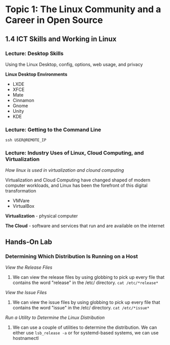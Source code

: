 # Topic 1: The Linux Community and a Career in Open Source

## 1.4 ICT Skills and Working in Linux

### Lecture: Desktop Skills

Using the Linux Desktop, config, options, web usage, and privacy

**Linux Desktop Environments**
	
- LXDE
- XFCE
- Mate
- Cinnamon
- Gnome
- Unity
- KDE

### Lecture: Getting to the Command Line
`ssh USER@REMOTE_IP`

### Lecture: Industry Uses of Linux, Cloud Computing, and Virtualization

*How linux is used in virtualization and clound computing*

Virtualization and Cloud Computing have changed shaped of modern computer workloads, and Linux has been the forefront of this digital transformation

- VMVare
- VirtualBox

**Virtualization** - physical computer

**The Cloud** - software and services that run and are available on the internet

## Hands-On Lab

### Determining Which Distribution Is Running on a Host

*View the Release Files*
1. We can view the release files by using globbing to pick up every file that contains the word "release" in the /etc/ directory.
		`cat /etc/*release*`

*View the Issue Files*
1. We can view the issue files by using globbing to pick up every file that contains the word "issue" in the /etc/ directory.
		`cat /etc/*issue*`

*Run a Utility to Determine the Linux Distribution*
1. We can use a couple of utilities to determine the distribution. We can either use 
		`lsb_release -a` 
	or for systemd-based systems, we can use 
		hostnamectl